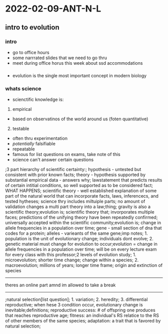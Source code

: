 # 2022-02-09-ANT-N-L
## intro to evolution
### intro 
- go to office hours
- some narrrated slides that we need to go thru
- meet during office horus this week about ssd accommodations

### 
- evolution is the single most important concept in modern biology

### whats science
- scienctific knowledge is: 
1. empirical
  - based on observatinos of the world around us (foten quantitative)
2. testable
  - often thru experimentation
  - *potentially* falsifiable
  - repeatable
- famous for list questions on exams, take note of this
- science can't answer certain questions 


;3 part hierarchy of scientific certainty:; hypothesis - untested but consistent with prior known facts; theory - hypothesis supported by substantial empirical data - answers why; lawstatement that predicts results of certain intitial conditions, so well supported as to be considered fact;  WHAT HAPPENS; scientific theory - well established explanation of some part of the natural world that can incorporate facts, laws, inferencecs, and tested hytheses; science thry includes miltuiple parts; no amount of validation changes a multi part theory into a law;thing; gravity is also a scientific theory;evolution is; scientific theory that; invorporates multiple faces; predictions of the unifying theory have been repeatedly confirmed; universally accepted within the scientific community;evolution is; change in allele frequencies in a population over time; gene - small section of dna that codes for a protein; alleles - varieants of the same gene;imp notes; 1. population is the unit of evolutionary change;  individuals dont evolve; 2. genetic material must change for evolution to occur;evolution = change in allele frequencies in a population over time; will be on every lecture exam for every class with this professor;2 levels of evolution study; 1. microevolution;  shorter time change;  change within a species; 2. macroevolution;  millions of years;  longer time frame;  origin and extinction of species

---

theres an online part amnd im allowed to take a break

---

;natural selection[list question]; 1. variation; 2. heredity; 3. differential reproductive; when hese 3 condition occur, evolutionary change is inevitable;definitions; reproductive success: # of offspring one produces that reaches reproductive age; fitness: an individual's RS relatice to the RS of other members of the same species; adaptation: a trait that is favored by natural selection;
